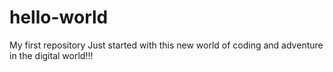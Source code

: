 # hello-world
My first repository
Just started with this new world of coding and adventure in the digital world!!!
